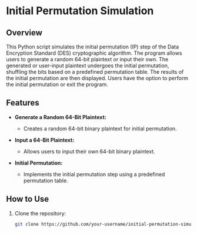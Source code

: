 # Initial Permutation Simulation

## Overview

This Python script simulates the initial permutation (IP) step of the Data Encryption Standard (DES) cryptographic algorithm. The program allows users to generate a random 64-bit plaintext or input their own. The generated or user-input plaintext undergoes the initial permutation, shuffling the bits based on a predefined permutation table. The results of the initial permutation are then displayed. Users have the option to perform the initial permutation or exit the program.

## Features

- **Generate a Random 64-Bit Plaintext:**
  - Creates a random 64-bit binary plaintext for initial permutation.

- **Input a 64-Bit Plaintext:**
  - Allows users to input their own 64-bit binary plaintext.

- **Initial Permutation:**
  - Implements the initial permutation step using a predefined permutation table.

## How to Use

1. Clone the repository:
   ```bash
   git clone https://github.com/your-username/initial-permutation-simulation.git
